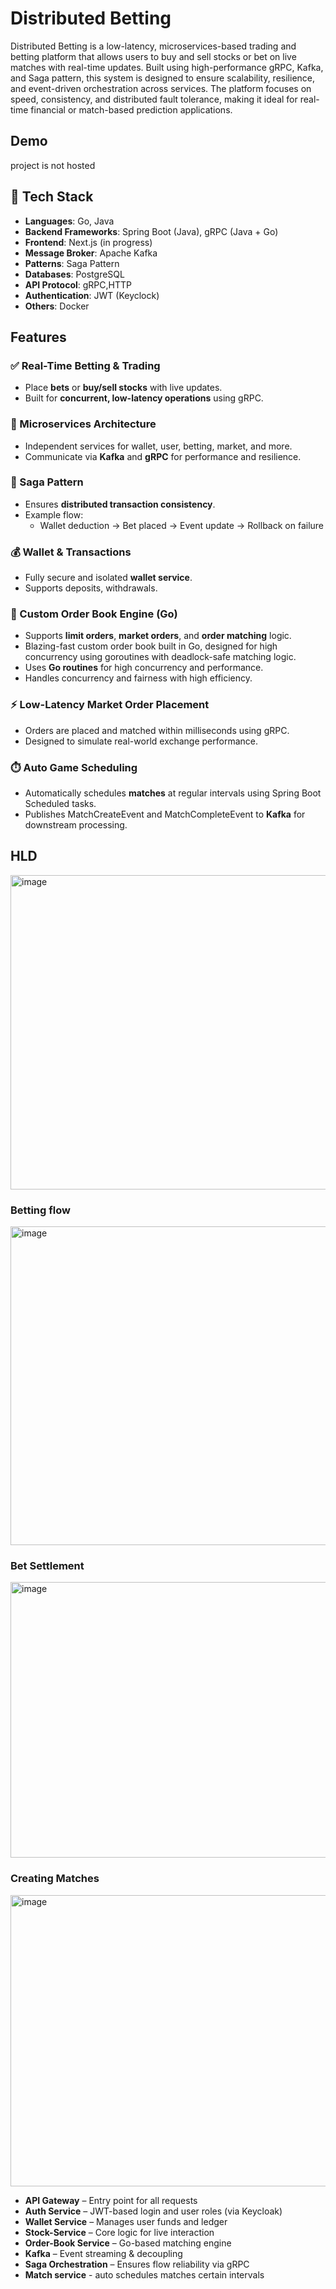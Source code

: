 #  Distributed Betting 
Distributed Betting is a low-latency, microservices-based trading and betting platform that allows users to buy and sell stocks or bet on live matches with real-time updates. Built using high-performance gRPC, Kafka, and Saga pattern, this system is designed to ensure scalability, resilience, and event-driven orchestration across services.
The platform focuses on speed, consistency, and distributed fault tolerance, making it ideal for real-time financial or match-based prediction applications.


## Demo
project is not hosted

## 🧰 Tech Stack

- **Languages**: Go, Java
- **Backend Frameworks**: Spring Boot (Java), gRPC (Java + Go)  
- **Frontend**: Next.js (in progress)  
- **Message Broker**: Apache Kafka  
- **Patterns**: Saga Pattern
- **Databases**: PostgreSQL
- **API Protocol**: gRPC,HTTP
- **Authentication**: JWT (Keyclock)
- **Others**: Docker



## Features

### ✅ Real-Time Betting & Trading
- Place **bets** or **buy/sell stocks** with live updates.
- Built for **concurrent, low-latency operations** using gRPC.

### 🧩 Microservices Architecture
- Independent services for wallet, user, betting, market, and more.
- Communicate via **Kafka** and **gRPC** for performance and resilience.

### 🔁 Saga Pattern
- Ensures **distributed transaction consistency**.
- Example flow:
  - Wallet deduction → Bet placed → Event update → Rollback on failure

### 💰 Wallet & Transactions
- Fully secure and isolated **wallet service**.
- Supports deposits, withdrawals.
  
### 🧮 Custom Order Book Engine (Go)
- Supports **limit orders**, **market orders**, and **order matching** logic.
- Blazing-fast custom order book built in Go, designed for high concurrency using goroutines with deadlock-safe matching logic.
- Uses **Go routines** for high concurrency and performance.
- Handles concurrency and fairness with high efficiency.

### ⚡ Low-Latency Market Order Placement
- Orders are placed and matched within milliseconds using gRPC.
- Designed to simulate real-world exchange performance.

### ⏱️ Auto Game Scheduling  
- Automatically schedules **matches** at regular intervals using Spring Boot Scheduled tasks.  
- Publishes MatchCreateEvent and MatchCompleteEvent to **Kafka** for downstream processing.

## HLD
<img width="1164" height="503" alt="image" src="https://github.com/user-attachments/assets/d36d0554-da7a-41b5-aa16-7550db9f9d4a" />


### Betting flow
<img width="1374" height="510" alt="image" src="https://github.com/user-attachments/assets/e355e055-97c7-4f6d-8386-136ae1abc079" />


### Bet Settlement
<img width="1374" height="441" alt="image" src="https://github.com/user-attachments/assets/a6f1ebb3-4d3a-4dc0-803d-ede1c578475b" />


### Creating Matches 
<img width="1431" height="466" alt="image" src="https://github.com/user-attachments/assets/0041d154-404e-4f23-9e71-046e414f9cfe" />



- **API Gateway** – Entry point for all requests  
- **Auth Service** – JWT-based login and user roles (via Keycloak)  
- **Wallet Service** – Manages user funds and ledger  
- **Stock-Service** – Core logic for live interaction  
- **Order-Book Service** – Go-based matching engine  
- **Kafka** – Event streaming & decoupling  
- **Saga Orchestration** – Ensures flow reliability via gRPC
- **Match service** - auto schedules matches certain intervals
   





